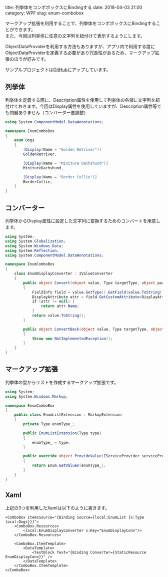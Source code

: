title: 列挙体をコンボボックスにBindingする
date: 2018-04-03 21:00
category: WPF
slug: enum-combobox

マークアップ拡張を利用することで、列挙体をコンボボックスにBindingすることができます。  
また、今回は列挙体に任意の文字列を紐付けて表示するようにします。

ObjectDataProviderを利用する方法もありますが、アプリ内で利用する度にObjectDataProviderを定義する必要があり冗長性があるため、<!--
-->マークアップ拡張のほうが好みです。

サンプルプロジェクトは[GitHub](https://github.com/tepp91/WPFSampleCollection/tree/master/EnumComboBox)にアップしています。

列挙体
----------------

列挙体を定義する際に、Description属性を使用して列挙体の各値に文字列を紐付けておきます。<!--
-->今回はDisplay属性を使用していますが、Description属性等でも問題ありません（コンバーター要調整）

```csharp
using System.ComponentModel.DataAnnotations;

namespace EnumComboBox
{
	enum Dogs
	{
		[Display(Name = "Golden Retriver")]
		GoldenRetriver,

		[Display(Name = "Miniture Dachshund")]
		MinitureDachshund,

		[Display(Name = "Border Collie")]
		BorderCollie,
	}
}
```

コンバーター
-----------------

列挙体からDisplay属性に設定した文字列に変換するためのコンバートを用意します。

```csharp
using System;
using System.Globalization;
using System.Windows.Data;
using System.Reflection;
using System.ComponentModel.DataAnnotations;

namespace EnumComboBox
{
	class EnumDisplayConverter : IValueConverter
	{
		public object Convert(object value, Type targetType, object parameter, CultureInfo culture)
		{
			FieldInfo field = value.GetType().GetField(value.ToString());
			DisplayAttribute attr = field.GetCustomAttribute<DisplayAttribute>();
			if (attr != null) {
				return attr.Name;
			}
			return value.ToString();
		}

		public object ConvertBack(object value, Type targetType, object parameter, CultureInfo culture)
		{
			throw new NotImplementedException();
		}
	}
}
```

マークアップ拡張
-----------------

列挙体の型からリストを作成するマークアップ拡張です。

```csharp
using System;
using System.Windows.Markup;

namespace EnumComboBox
{
	public class EnumListExtension : MarkupExtension
	{
		private Type enumType_;

		public EnumListExtension(Type type)
		{
			enumType_ = type;
		}

		public override object ProvideValue(IServiceProvider serviceProvider)
		{
			return Enum.GetValues(enumType_);
		}
	}
}
```

Xaml
------

上記の3つを利用したXamlは以下のように書きます。

```xaml
<ComboBox ItemsSource="{Binding Source={local:EnumList {x:Type local:Dogs}}}">
	<ComboBox.Resources>
		<local:EnumDisplayConverter x:Key="EnumDisplayConv"/>
	</ComboBox.Resources>

	<ComboBox.ItemTemplate>
		<DataTemplate>
			<TextBlock Text="{Binding Converter={StaticResource EnumDisplayConv}}" />
		</DataTemplate>
	</ComboBox.ItemTemplate>
</ComboBox>
```
